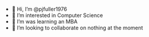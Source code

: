 - 👋 Hi, I’m @pjfuller1976
- 👀 I’m interested in Computer Science
- 🌱 I’m was learning an MBA 
- 💞️ I’m looking to collaborate on nothing at the moment

<!---
pjfuller1976/pjfuller1976 is a ✨ special ✨ repository because its `README.md` (this file) appears on your GitHub profile.
You can click the Preview link to take a look at your changes.
--->

